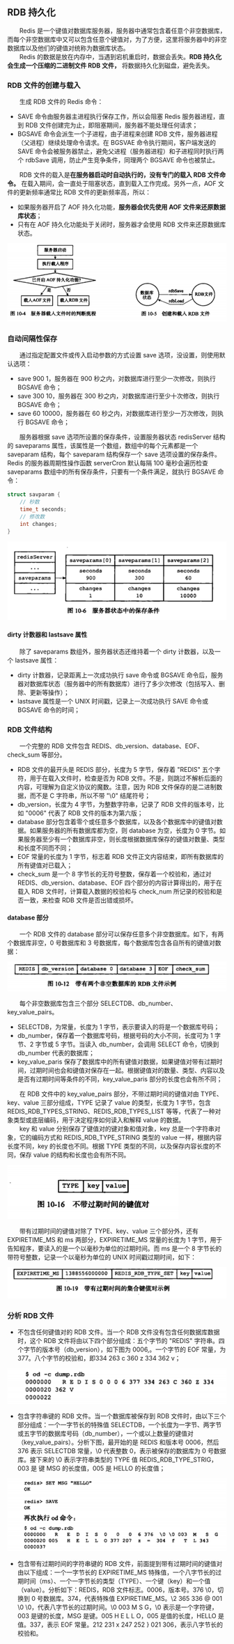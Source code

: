 
## RDB 持久化
　　Redis 是一个键值对数据库服务器，服务器中通常包含着任意个非空数据库，而每个非空数据库中又可以包含任意个键值对，为了方便，这里将服务器中的非空数据库以及他们的键值对统称为数据库状态。<br />
　　Redis 的数据是放在内存中，当遇到宕机重启时，数据会丢失。**RDB 持久化会生成一个压缩的二进制文件 RDB 文件，** 将数据持久化到磁盘，避免丢失。

### RDB 文件的创建与载入
　　生成 RDB 文件的 Redis 命令：

- SAVE 命令由服务器主进程执行保存工作，所以会阻塞 Redis 服务器进程，直到 RDB 文件创建完为止，即阻塞期间，服务器不能处理任何请求；
- BGSAVE 命令会派生一个子进程，由子进程来创建 RDB 文件，服务器进程（父进程）继续处理命令请求。在 BGSVAE 命令执行期间，客户端发送的 SAVE 命令会被服务器禁止，避免父进程（服务器进程）和子进程同时执行两个 rdbSave 调用，防止产生竞争条件，同理两个 BGSAVE 命令也被禁止。

　　RDB 文件的载入是**在服务器启动时自动执行的，没有专门的载入 RDB 文件命令。** 在载入期间，会一直处于阻塞状态，直到载入工作完成。另外一点，AOF 文件的更新频率通常比 RDB 文件的更新频率高，所以：
  
- 如果服务器开启了 AOF 持久化功能，**服务器会优先使用 AOF 文件来还原数据库状态**；
- 只有在 AOF 持久化功能处于关闭时，服务器才会使用 RDB 文件来还原数据库状态。

![avatar](../images/持久化/chapter_10_p1.png)

### 自动间隔性保存
　　通过指定配置文件或传入启动参数的方式设置 save 选项，没设置，则使用默认选项：
  
- save 900 1，服务器在 900 秒之内，对数据库进行至少一次修改，则执行 BGSAVE 命令；
- save 300 10，服务器在 300 秒之内，对数据库进行至少十次修改，则执行 BGSAVE 命令；
- save 60 10000，服务器在 60 秒之内，对数据库进行至少一万次修改，则执行 BGSAVE 命令；

　　服务器根据 save 选项所设置的保存条件，设置服务器状态 redisServer 结构的 saveparams 属性，该属性是一个数组，数组中的每个元素都是一个 saveparam 结构，每个 saveparam 结构保存一个 save 选项设置的保存条件。Redis 的服务器周期性操作函数 serverCron 默认每隔 100 毫秒会遍历检查 saveparams 数组中的所有保存条件，只要有一个条件满足，就执行 BGSAVE 命令：
  
```c
struct savparam {
    // 秒数
    time_t seconds;
    // 修改数
    int changes;
}
```

![avatar](../images/持久化/chapter_10_p2.png)

#### dirty 计数器和 lastsave 属性
　　除了 saveparams 数组外，服务器状态还维持着一个 dirty 计数器，以及一个 lastsave 属性：
  
- dirty 计数器，记录距离上一次成功执行 save 命令或 BGSAVE 命令后，服务器对数据库状态（服务器中的所有数据库）进行了多少次修改（包括写入、删除、更新等操作）；
- lastsave 属性是一个 UNIX 时间戳，记录上一次成功执行 SAVE 命令或 BGSAVE 命令的时间；

### RDB 文件结构
　　一个完整的 RDB 文件包含 REDIS、db_version、database、EOF、check_sum 等部分。

- RDB 文件的最开头是 REDIS 部分，长度为 5 字节，保存着 "REDIS" 五个字符，用于在载入文件时，检查是否为 RDB 文件。不是，则跳过不解析后面的内容，可理解为自定义协议的魔数。注意，因为 RDB 文件保存的是二进制数据，而不是 C 字符串，所以不带 "\0" 结尾符号；
- db_version，长度为 4 字节，为整数字符串，记录了 RDB 文件的版本号，比如 "0006" 代表了 RDB 文件的版本为第六版；
- database 部分包含着零个或任意多个数据库，以及各个数据库中的键值对数据。如果服务器的所有数据库都为空，则 database 为空，长度为 0 字节。如果服务器至少有一个数据库非空，则长度根据数据库保存的键值对数量、类型和长度不同而不同；
- EOF 常量的长度为 1 字节，标志着 RDB 文件正文内容结束，即所有数据库的所有键值对已载入；
- check_sum 是一个 8 字节长的无符号整数，保存着一个校验和，通过对 REDIS、db_version、database、EOF 四个部分的内容计算得出的，用于在载入 RDB 文件时，计算载入数据的校验和与 check_num 所记录的校验和是否一致，来检查 RDB 文件是否出错或损坏。

#### database 部分
　　一个 RDB 文件的 database 部分可以保存任意多个非空数据库。如下，有两个数据库非空，0 号数据库和 3 号数据库，每个数据库包含各自所有的键值对数据：
  
![avatar](../images/持久化/chapter_10_p3.png)

　　每个非空数据库包含三个部分 SELECTDB、db_number、key_value_pairs。
  
- SELECTDB，为常量，长度为 1 字节，表示要读入的将是一个数据库号码；
- db_number，保存着一个数据库号码，根据号码的大小不同，长度可为 1 字节、2 字节或 5 字节。当读入 db_number，会调用 SELECT 命令，切换到 db_number 代表的数据库；
- key_value_paris 保存了数据库中的所有键值对数据，如果键值对带有过期时间，过期时间也会和键值对保存在一起。根据键值对的数量、类型、内容以及是否有过期时间等条件的不同，key_value_paris 部分的长度也会有所不同；

　　在 RDB 文件中的 key_value_pairs 部分，不带过期时间的键值对由 TYPE、key、value 三部分组成，TYPE 记录了 value 的类型，长度为 1 字节，包含 REDIS_RDB_TYPES_STRING、REDIS_RDB_TYPES_LIST 等等，代表了一种对象类型或底层编码，用于决定程序如何读入和解释 value 的数据。<br />
　　key 和 value 分别保存了键值对的键对象和值对象，key 总是一个字符串对象，它的编码方式和 REDIS_RDB_TYPE_STRING 类型的 value 一样，根据内容长度不同，key 的长度也不同。根据 TYPE 类型的不同，以及保存内容长度的不同，保存 value 的结构和长度也会有所不同。
  
![avatar](../images/持久化/chapter_10_p4.png)

　　带有过期时间的键值对除了 TYPE、key、value 三个部分外，还有 EXPIRETIME_MS 和 ms 两部分，EXPIRETIME_MS 常量的长度为 1 字节，用于告知程序，要读入的是一个以毫秒为单位的过期时间。而 ms 是一个 8 字节长的带符号整数，记录一个以毫秒为单位的 UNIX 时间戳过期时间，如下：
  
![avatar](../images/持久化/chapter_10_p5.png)

### 分析 RDB 文件

- 不包含任何键值对的 RDB 文件。当一个 RDB 文件没有包含任何数据库数据时，这个 RDB 文件将由以下四个部分组成：五个字节的 "REDIS" 字符串。四个字节的版本号（db_version），如下图为 0006,。一个字节的 EOF 常量，为 377。八个字节的校验和，即334 263 c 360 z 334 362 v；

![avatar](../images/持久化/chapter_10_p6.png)

- 包含字符串键的 RDB 文件。当一个数据库被保存到 RDB 文件时，由以下三个部分组成：一个一字节长的特殊值 SELECTDB，一个长度为一字节、两字节或五字节的数据库号码（db_number），一个或以上数量的键值对（key_value_pairs）。分析下图，最开始的是 REDIS 和版本号 0006，然后 376 表示 SELECTDB 常量，\0 代表整数 0，表示被保存的数据库为 0 号数据库。接下来的 \0 表示字符串类型的 TYPE 值 REDIS_RDB_TYPE_STRIG，003 是 键 MSG 的长度值，005 是 HELLO 的长度值；

![avatar](../images/持久化/chapter_10_p7.png)

- 包含带有过期时间的字符串键的 RDB 文件，前面提到带有过期时间的键值对由以下组成：一个一字节长的 EXPIRETIME_MS 特殊值，一个八字节长的过期时间（ms）、一个一字节长的类型（TYPE）、一个键（key）和一个值（value）。分析如下：REDIS，RDB 文件标志。0006，版本号。376 \0，切换到 0 号数据库。374，代表特殊值 EXPIRETIME_MS。\2 365 336 @ 001 \0 \0，代表八字节长的过期时间。\0 003 M S G，\0 表示是一个字符键，003 是键的长度，MSG 是键。005 H E L L O，005 是值的长度，HELLO 是值。337，表示 EOF 常量。212 231 x 247 252 } 021 306，表示八字节长的校验和。
